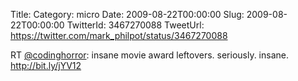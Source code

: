 Title: 
Category: micro
Date: 2009-08-22T00:00:00
Slug: 2009-08-22T00:00:00
TwitterId: 3467270088
TweetUrl: https://twitter.com/mark_philpot/status/3467270088

RT [@codinghorror](https://twitter.com/codinghorror): insane movie award leftovers. seriously. insane. http://bit.ly/jYV12
